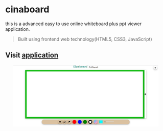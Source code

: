 # cinaboard
this is a advanced easy to use online whiteboard plus ppt viewer application.
> Built using frontend web technology(HTML5, CSS3, JavaScript)
## Visit <a href="https://tirtharajsinha.github.io/Cinaboard">application</a>

<img src="screenshot.png" style="width:90%;height:auto;display:block;margin:auto;">